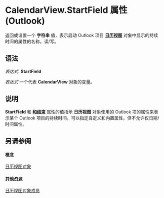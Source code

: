 
# CalendarView.StartField 属性 (Outlook)

返回或设置一个 **字符串** 值，表示启动 Outlook 项目 **[日历视图](37e078b9-9fc6-5894-b043-06d7257666a8.md)** 对象中显示的持续时间的属性的名称。读/写。


## 语法

 _表达式_. **StartField**

 _表达式_ 一个代表 **CalendarView** 对象的变量。


## 说明

 **StartField** 和 **[和结束](311994db-ef43-e49c-6f0e-9b346d0bb3ca.md)** 属性的值指示 **日历视图** 对象使用的 Outlook 项的属性来表示某个 Outlook 项目的持续时间。可以指定自定义和内置属性，但不允许仅日期/时间属性。


## 另请参阅


#### 概念


[日历视图对象](37e078b9-9fc6-5894-b043-06d7257666a8.md)
#### 其他资源


[日历视图对象成员](c8ee2de7-d65c-90b2-0d63-5fa584c7c500.md)